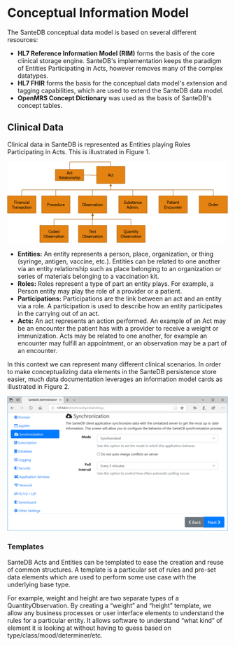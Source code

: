 # Conceptual Information Model

The SanteDB conceptual data model is based on several different resources:

* **HL7 Reference Information Model \(RIM\)** forms the basis of the core clinical storage engine. SanteDB's implementation keeps the paradigm of Entities Participating in Acts, however removes many of the complex datatypes.
* **HL7 FHIR** forms the basis for the conceptual data model's extension and tagging capabilities, which are used to extend the SanteDB data model.
* **OpenMRS Concept Dictionary** was used as the basis of SanteDB's concept tables.

## Clinical Data

Clinical data in SanteDB is represented as Entities playing Roles Participating in Acts. This is illustrated in Figure 1.

![Figure 1 - Conceptual Data Model](../../../../.gitbook/assets/image%20%2823%29.png)

* **Entities:** An entity represents a person, place, organization, or thing \(syringe, antigen, vaccine, etc.\). Entities can be related to one another via an entity relationship such as place belonging to an organization or series of materials belonging to a vaccination kit.
* **Roles:** Roles represent a type of part an entity plays. For example, a Person entity may play the role of a provider or a patient.
* **Participations:** Participations are the link between an act and an entity via a role. A participation is used to describe how an entity participates in the carrying out of an act.
* **Acts:** An act represents an action performed. An example of an Act may be an encounter the patient has with a provider to receive a weight or immunization. Acts may be related to one another, for example an encounter may fulfill an appointment, or an observation may be a part of an encounter.


In this context we can represent many different clinical scenarios. In order to make conceptualizing data elements in the SanteDB persistence store easier, much data documentation leverages an information model cards as illustrated in Figure 2.

![Figure 2 - Information Model Cards](../../../../.gitbook/assets/image%20%2831%29.png)

### Templates

SanteDB Acts and Entities can be templated to ease the creation and reuse of common structures. A template is a particular set of rules and pre-set data elements which are used to perform some use case with the underlying base type.

For example, weight and height are two separate types of a QuantityObservation. By creating a “weight” and “height” template, we allow any business processes or user interface elements to understand the rules for a particular entity. It allows software to understand “what kind” of element it is looking at without having to guess based on type/class/mood/determiner/etc.

